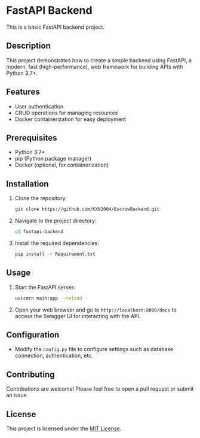 # FastAPI Backend

This is a basic FastAPI backend project.

## Description

This project demonstrates how to create a simple backend using FastAPI, a modern, fast (high-performance), web framework for building APIs with Python 3.7+.

## Features

- User authentication
- CRUD operations for managing resources
- Docker containerization for easy deployment

## Prerequisites

- Python 3.7+
- pip (Python package manager)
- Docker (optional, for containerization)

## Installation

1. Clone the repository:

    ```bash
    git clone https://github.com/KXN2004/EscrowBackend.git
    ```

2. Navigate to the project directory:

    ```bash
    cd fastapi-backend
    ```

3. Install the required dependencies:

    ```bash
    pip install -r Requirement.txt
    ```

## Usage

1. Start the FastAPI server:

    ```bash
    uvicorn main:app --reload
    ```

2. Open your web browser and go to `http://localhost:8000/docs` to access the Swagger UI for interacting with the API.

## Configuration

- Modify the `config.py` file to configure settings such as database connection, authentication, etc.

## Contributing

Contributions are welcome! Please feel free to open a pull request or submit an issue.

## License

This project is licensed under the [MIT License](LICENSE.txt).
